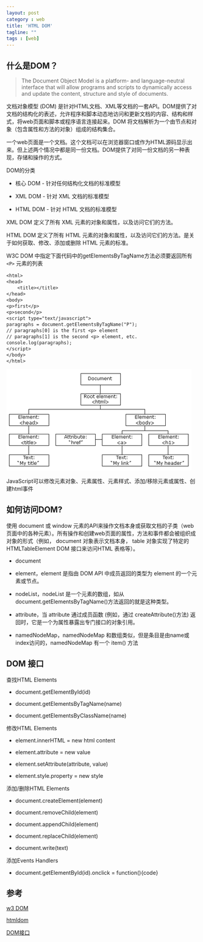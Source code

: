 ```yaml
---
layout: post
category : web
title: 'HTML DOM'
tagline: ""
tags : [web]
---
```


## 什么是DOM？

> The Document Object Model is a platform- and language-neutral interface that will allow programs and scripts to dynamically access and update the content, structure and style of documents.

文档对象模型 (DOM) 是针对HTML文档、XML等文档的一套API。DOM提供了对文档的结构化的表述，允许程序和脚本动态地访问和更新文档的内容、结构和样式，将web页面和脚本或程序语言连接起来。DOM 将文档解析为一个由节点和对象（包含属性和方法的对象）组成的结构集合。

一个web页面是一个文档。这个文档可以在浏览器窗口或作为HTML源码显示出来。但上述两个情况中都是同一份文档。DOM提供了对同一份文档的另一种表现，存储和操作的方式。

<!--break--> 

DOM的分类

- 核心 DOM - 针对任何结构化文档的标准模型

- XML DOM - 针对 XML 文档的标准模型

- HTML DOM - 针对 HTML 文档的标准模型

XML DOM 定义了所有 XML 元素的对象和属性，以及访问它们的方法。

HTML DOM 定义了所有 HTML 元素的对象和属性，以及访问它们的方法。是关于如何获取、修改、添加或删除 HTML 元素的标准。

W3C DOM 中指定下面代码中的getElementsByTagName方法必须要返回所有`<P>` 元素的列表

```
<html>
<head>
    <title></title>
</head>
<body>
<p>first</p>
<p>second</p>
<script type="text/javascript">
paragraphs = document.getElementsByTagName("P");
// paragraphs[0] is the first <p> element
// paragraphs[1] is the second <p> element, etc.
console.log(paragraphs);
</script>
</body>
</html>
```

![pic_htmltree.gif](/images/201702/pic_htmltree.gif)

JavaScript可以修改元素对象、元素属性、元素样式、添加/移除元素或属性、创建html事件

## 如何访问DOM?

使用 document 或 window 元素的API来操作文档本身或获取文档的子类（web页面中的各种元素）。所有操作和创建web页面的属性，方法和事件都会被组织成对象的形式（例如， document 对象表示文档本身， table 对象实现了特定的 HTMLTableElement DOM 接口来访问HTML 表格等）。

- document

- element，element 是指由 DOM API 中成员返回的类型为 element 的一个元素或节点。

- nodeList，nodeList 是一个元素的数组，如从 document.getElementsByTagName()方法返回的就是这种类型。

- attribute，当 attribute 通过成员函数 (例如，通过 createAttribute()方法) 返回时，它是一个为属性暴露出专门接口的对象引用。

- namedNodeMap，namedNodeMap 和数组类似，但是条目是由name或index访问的，namedNodeMap 有一个 item() 方法

## DOM 接口

查找HTML Elements

- document.getElementById(id)

- document.getElementsByTagName(name)

- document.getElementsByClassName(name)

修改HTML Elements

- element.innerHTML =  new html content

- element.attribute = new value

- element.setAttribute(attribute, value)

- element.style.property = new style

添加/删除HTML Elements

- document.createElement(element)

- document.removeChild(element)

- document.appendChild(element)

- document.replaceChild(element)

- document.write(text)

添加Events Handlers

- document.getElementById(id).onclick = function(){code}

## 参考

[w3 DOM](https://www.w3.org/DOM/)

[htmldom](http://www.w3schools.com/js/js_htmldom.asp)

[DOM接口](https://developer.mozilla.org/zh-CN/docs/Web/API/Document_Object_Model)